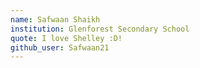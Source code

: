 ```yaml
---
name: Safwaan Shaikh
institution: Glenforest Secondary School
quote: I love Shelley :D!
github_user: Safwaan21
---
```

